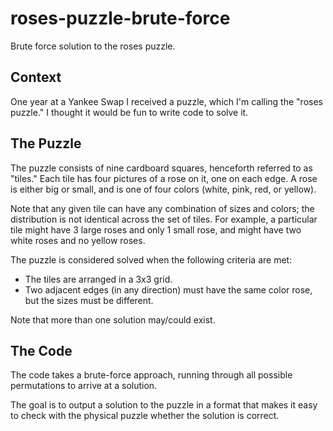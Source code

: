 # roses-puzzle-brute-force
Brute force solution to the roses puzzle.

## Context

One year at a Yankee Swap I received a puzzle, which I'm calling the "roses puzzle."  I thought it would be fun to write code to solve it.

## The Puzzle

The puzzle consists of nine cardboard squares, henceforth referred to as "tiles."  Each tile has four pictures of a rose on it, one on each edge.  A rose is either big or small, and is one of four colors (white, pink, red, or yellow).

Note that any given tile can have any combination of sizes and colors; the distribution is not identical across the set of tiles.  For example, a particular tile might have 3 large roses and only 1 small rose, and might have two white roses and no yellow roses.

The puzzle is considered solved when the following criteria are met:

* The tiles are arranged in a 3x3 grid.
* Two adjacent edges (in any direction) must have the same color rose, but the sizes must be different.

Note that more than one solution may/could exist.

## The Code

The code takes a brute-force approach, running through all possible permutations to arrive at a solution.

The goal is to output a solution to the puzzle in a format that makes it easy to check with the physical puzzle whether the solution is correct.

